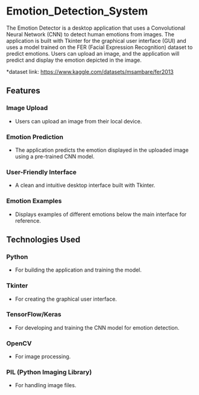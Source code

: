 # Emotion_Detection_System

The Emotion Detector is a desktop application that uses a Convolutional Neural Network (CNN) to detect human emotions from images. The application is built with Tkinter for the graphical user interface (GUI) and uses a model trained on the FER (Facial Expression Recognition) dataset to predict emotions. Users can upload an image, and the application will predict and display the emotion depicted in the image.

*dataset link: https://www.kaggle.com/datasets/msambare/fer2013

## Features
### Image Upload
- Users can upload an image from their local device.
### Emotion Prediction
- The application predicts the emotion displayed in the uploaded image using a pre-trained CNN model.
### User-Friendly Interface
- A clean and intuitive desktop interface built with Tkinter.
### Emotion Examples
- Displays examples of different emotions below the main interface for reference.

## Technologies Used
### Python
- For building the application and training the model.
### Tkinter
- For creating the graphical user interface.
### TensorFlow/Keras
- For developing and training the CNN model for emotion detection.
### OpenCV
- For image processing.
### PIL (Python Imaging Library)
- For handling image files.


